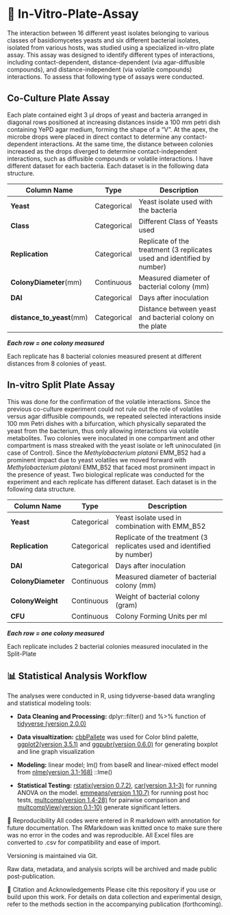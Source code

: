 # 🧫 In-Vitro-Plate-Assay
The interaction between 16 different yeast isolates belonging to various classes of basidiomycetes yeasts and six different bacterial isolates, isolated from various hosts, was studied using a specialized in-vitro plate assay. This assay was designed to identify different types of interactions, including contact-dependent, distance-dependent (via agar-diffusible compounds), and distance-independent (via volatile compounds) interactions. To assess that following type of assays were conducted.  

## Co-Culture Plate Assay
Each plate contained eight 3 μl drops of yeast and bacteria arranged in diagonal rows positioned at increasing distances inside a 100 mm petri dish containing YePD agar medium, forming the shape of a “V”. At the apex, the microbe drops were placed in direct contact to determine any contact-dependent interactions. At the same time, the distance between colonies increased as the drops diverged to determine contact-independent interactions, such as diffusible compounds or volatile interactions. 
I have different dataset for each bacteria. Each dataset is in the following data structure.
 
|  Column Name               | Type        | Description                                                            |
|----------------------------|-------------|------------------------------------------------------------------------|
| **Yeast**                  | Categorical | Yeast isolate used with the bacteria                                   |
| **Class**                  | Categorical | Different Class of Yeasts used                                         |
| **Replication**            | Categorical | Replicate of the treatment (3 replicates used and identified by number)|
| **ColonyDiameter**(mm)     | Continuous  | Measured diameter of bacterial colony (mm)                             |
| **DAI**                    | Categorical | Days after inoculation                                                 |
| **distance_to_yeast**(mm)  | Categorical | Distance between yeast and bacterial colony on the plate               |

***Each row = one colony measured*** 

Each replicate has 8 bacterial colonies measured present at different distances from 8 colonies of yeast.

## In-vitro Split Plate Assay
This was done for the confirmation of the volatile interactions. Since the previous co-culture experiment could not rule out the role of volatiles versus agar diffusible compounds, we repeated selected interactions inside 100 mm Petri dishes with a bifurcation, which physically separated the yeast from the bacterium, thus only allowing interactions via volatile metabolites. Two colonies were inoculated in one compartment and other compartment is mass streaked with the yeast isolate or left uninoculated (in case of Control). Since the *Methylobacterium platanii* EMM_B52 had a prominent impact due to yeast volatiles we moved forward with *Methylobacterium platanii* EMM_B52 that faced most prominent impact in the presence of yeast.
Two biological replicate was conducted for the experiment and each replicate has different dataset. Each dataset is in the following data structure. 

| Column Name                 | Type        | Description                                                        |
|-----------------------------|-------------|--------------------------------------------------------------------|
| **Yeast**                   | Categorical | Yeast isolate used in combination with EMM_B52                     |
| **Replication**             | Categorical | Replicate of the treatment (3 replicates used and identified by number) |
| **DAI**                     | Categorical | Days after inoculation                                             |
| **ColonyDiameter**          | Continuous  | Measured diameter of bacterial colony (mm)                                  |
| **ColonyWeight**            | Continuous  | Weight of bacterial colony (gram)                                    |
| **CFU**                     | Continuous  | Colony Forming Units per ml                     |

***Each row = one colony measured***

Each replicate includes 2 bacterial colonies measured inoculated in the Split-Plate


## 📊 Statistical Analysis Workflow
The analyses were conducted in R, using tidyverse-based data wrangling and statistical modeling tools:

- **Data Cleaning and Processing:** dplyr::filter() and %>% function of [tidyverse (version 2.0.0)](https://github.com/tidyverse/tidyverse/releases/tag/v2.0.0)

- **Data visualtization:** [cbbPallete](https://ghurault.github.io/HuraultMisc/reference/cbbPalette.html) was used for Color blind palette, [ggplot2(version 3.5.1)](https://cloud.r-project.org/web/packages/ggplot2/index.html) and [ggpubr(version 0.6.0)](https://cran.r-project.org/web/packages/ggpubr/index.html) for generating boxplot and line graph visualization

- **Modeling:** linear model; lm() from baseR and linear-mixed effect model from [nlme(version 3.1-168)](https://cran.r-project.org/web/packages/nlme/index.html) ::lme()

- **Statistical Testing:** [rstatix(version 0.7.2)](https://cran.r-project.org/web/packages/rstatix/index.html), [car(version 3.1-3)](https://cran.r-project.org/web/packages/car/index.html) for running ANOVA on the model. [emmeans(version 1.10.7)](https://cran.r-project.org/web/packages/emmeans/index.html) for running post hoc tests, [multcomp(version 1.4-28)](https://cran.r-project.org/web/packages/multcomp/index.html) for pairwise comparison and [multcompView(version 0.1-10)](https://cran.r-project.org/web/packages/multcompView/index.html) generate significant letters.

🔁 Reproducibility
All codes were entered in R markdown with annotation for future documentation. The RMarkdown was knitted once to make sure there was no error in the codes and was reproducible.
All Excel files are converted to .csv for compatibility and ease of import.

Versioning is maintained via Git.

Raw data, metadata, and analysis scripts will be archived and made public post-publication.

📎 Citation and Acknowledgements
Please cite this repository if you use or build upon this work. For details on data collection and experimental design, refer to the methods section in the accompanying publication (forthcoming).

